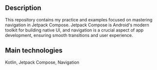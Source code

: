 ## Description

This repository contains my practice and examples focused on mastering navigation in Jetpack Compose. Jetpack Compose is Android's modern toolkit for building native UI, and navigation is a crucial aspect of app development, ensuring smooth transitions and user experience.

## Main technologies

Kotlin, Jetpack Compose, Navigation